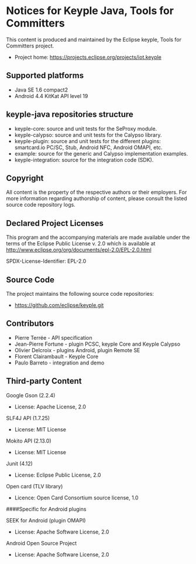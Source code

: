 # Notices for Keyple Java, Tools for Committers

This content is produced and maintained by the Eclipse keyple, Tools for
Committers project.

 * Project home: https://projects.eclipse.org/projects/iot.keyple

## Supported platforms
- Java SE 1.6 compact2
- Android 4.4 KitKat API level 19

## keyple-java repositories structure

- keyple-core: source and unit tests for the SeProxy module.
- keyple-calypso: source and unit tests for the Calypso library.
- keyple-plugin: source and unit tests for the different plugins: smartcard.io PC/SC, Stub, Android NFC, Android OMAPI, etc.
- example: source for the generic and Calypso implementation examples.
- keyple-integration: source for the integration code (SDK).

## Copyright

All content is the property of the respective authors or their employers.
For more information regarding authorship of content, please consult the
listed source code repository logs.

## Declared Project Licenses

This program and the accompanying materials are made available under the terms
of the Eclipse Public License v. 2.0 which is available at
http://www.eclipse.org/org/documents/epl-2.0/EPL-2.0.html

SPDX-License-Identifier: EPL-2.0

## Source Code

The project maintains the following source code repositories:

 * https://github.com/eclipse/keyple.git
 
 
## Contributors
   *   Pierre Terrée - API specification
   *   Jean-Pierre Fortune - plugin PCSC, keyple Core and Keyple Calypso
   *   Olivier Delcroix - plugins Android, plugin Remote SE
   *   Florent Clairambault - Keyple Core
   *   Paulo Barreto - integration and demo
   

## Third-party Content

Google Gson (2.2.4)

 * License: Apache License, 2.0

SLF4J API (1.7.25)

 * License: MIT License

Mokito API (2.13.0)

 * License: MIT License

Junit (4.12)

 * License: Eclipse Public License, 2.0
 
Open card (TLV library)

 * Licence: Open Card Consortium source license, 1.0

####Specific for Android plugins

SEEK for Android (plugin OMAPI)

 * License: Apache Software License, 2.0

Android Open Source Project

 * License: Apache Software License, 2.0
